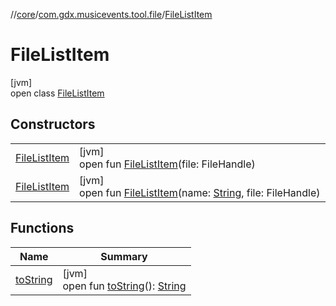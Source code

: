 //[core](../../../index.md)/[com.gdx.musicevents.tool.file](../index.md)/[FileListItem](index.md)

# FileListItem

[jvm]\
open class [FileListItem](index.md)

## Constructors

| | |
|---|---|
| [FileListItem](-file-list-item.md) | [jvm]<br>open fun [FileListItem](-file-list-item.md)(file: FileHandle) |
| [FileListItem](-file-list-item.md) | [jvm]<br>open fun [FileListItem](-file-list-item.md)(name: [String](https://docs.oracle.com/javase/8/docs/api/java/lang/String.html), file: FileHandle) |

## Functions

| Name | Summary |
|---|---|
| [toString](to-string.md) | [jvm]<br>open fun [toString](to-string.md)(): [String](https://docs.oracle.com/javase/8/docs/api/java/lang/String.html) |
